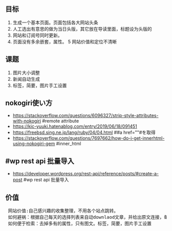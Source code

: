 ## 目标 ##
1.  生成一个基本页面。页面包括各大网站头条
2.  人工选出有意思的做为当日头版，其它放在导读里面，标题设为头版的
3.  网站和订阅号同时更新。
4.  页面没有多余嵌套，属性。
5   网站价值和定位不清晰
## 课题 ##
1.  图片大小调整
2.  新闻自动生成
3.  标签，简要，图片手工设置

## nokogiri使い方
* https://stackoverflow.com/questions/6096327/strip-style-attributes-with-nokogiri  #remote attribute
* https://kic-yuuki.hatenablog.com/entry/2019/06/18/091451  
* https://freebsd.sing.ne.jp/lang/ruby/04/04.html  ##a href=""#を取得
* https://stackoverflow.com/questions/7697662/how-do-i-get-innerhtml-using-nokogiri-gem #inner_html

## #wp rest api 批量导入
* https://developer.wordpress.org/rest-api/reference/posts/#create-a-post  #wp rest api 批量导入

## 价值
<pre>
 网站价值:自己感兴趣的收集整理，不用各个站点跳转。
 如何避祸：根据自己每天的选择列表来自动downlaod文章，并给出原文连接，每个网站每天5条。自少10个网站进行
 如何便于检索：去掉多有的属性，只有图文。标签，简要，图片手工设置
</pre>

